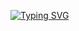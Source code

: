 [![Typing SVG](https://readme-typing-svg.herokuapp.com?font=Fira+Code&weight=900&size=50&duration=3000&pause=500&color=F7A0A0&center=true&vCenter=true&width=720&height=100&lines=raspberry+pi)](https://www.github.com/3rg0u/raspython)
